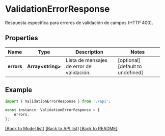 # ValidationErrorResponse

Respuesta específica para errores de validación de campos (HTTP 400).

## Properties

Name | Type | Description | Notes
------------ | ------------- | ------------- | -------------
**errors** | **Array&lt;string&gt;** | Lista de mensajes de error de validación. | [optional] [default to undefined]

## Example

```typescript
import { ValidationErrorResponse } from './api';

const instance: ValidationErrorResponse = {
    errors,
};
```

[[Back to Model list]](../README.md#documentation-for-models) [[Back to API list]](../README.md#documentation-for-api-endpoints) [[Back to README]](../README.md)
